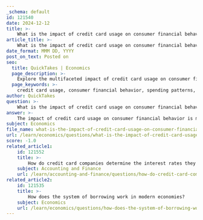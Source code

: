 ```yaml
---
_schema: default
id: 121540
date: 2024-12-12
title: >-
    What is the impact of credit card usage on consumer financial behavior?
article_title: >-
    What is the impact of credit card usage on consumer financial behavior?
date_format: MMM DD, YYYY
post_on_text: Posted on
seo:
  title: QuickTakes | Economics
  page_description: >-
    Explore the multifaceted impact of credit card usage on consumer financial behavior, including its influence on spending patterns, debt accumulation, and financial management.
  page_keywords: >-
    credit card usage, consumer financial behavior, spending patterns, debt accumulation, financial management, psychological effect, overspending, high interest rates, financial literacy, budgeting, influence on spending habits, economic uncertainty, creditworthiness
author: QuickTakes
question: >-
    What is the impact of credit card usage on consumer financial behavior?
answer: >-
    The impact of credit card usage on consumer financial behavior is multifaceted, influencing spending patterns, debt accumulation, and overall financial management. Here are some key points to consider:\n\n1. **Ease of Spending**: Credit cards allow consumers to separate the pleasure of purchasing from the immediate pain of payment. This psychological effect can lead to increased spending, as consumers may feel less constrained when using credit compared to cash. Research indicates that this ease of spending can contribute to overspending and subsequent debt accumulation.\n\n2. **Debt Accumulation**: While credit cards provide convenience and potential rewards, they can also encourage consumers to take on debt. The satisfaction derived from purchasing with credit can lead to a cycle of borrowing, where consumers may struggle to pay off their balances in full. This is particularly concerning given the high interest rates charged by credit card companies, which can exceed 20% in some cases. Such rates can significantly impact a consumer's financial health, making it difficult to pay off existing balances.\n\n3. **Financial Behavior and Management**: The growing economic uncertainty has heightened awareness among consumers regarding the importance of financial preparedness. Studies have shown that consumers with better financial knowledge tend to manage their credit card usage more effectively, setting budgets and limiting their use to essential purchases. This proactive approach can help mitigate the risks associated with credit card debt.\n\n4. **Influence on Spending Habits**: Credit card usage has been shown to influence spending habits, particularly among younger consumers and college students. Factors such as access to credit, financial education, and social influences can shape how individuals approach credit card debt and spending. For instance, college students may be more susceptible to overspending due to a lack of financial literacy and the allure of easy credit.\n\n5. **Interest Rate Variability**: Credit card interest rates can vary significantly based on a consumer's creditworthiness. Those with excellent credit may receive lower rates, while others may face much higher charges. This variability can affect how consumers manage their credit card debt, as higher rates can lead to increased financial strain.\n\nIn summary, credit card usage significantly impacts consumer financial behavior by facilitating easier spending, potentially leading to debt accumulation, and influencing financial management practices. Consumers are encouraged to be mindful of their credit card usage, set budgets, and strive to pay off balances in full to avoid the pitfalls of high-interest debt.
subject: Economics
file_name: what-is-the-impact-of-credit-card-usage-on-consumer-financial-behavior.md
url: /learn/economics/questions/what-is-the-impact-of-credit-card-usage-on-consumer-financial-behavior
score: -1.0
related_article1:
    id: 121552
    title: >-
        How do credit card companies determine the interest rates they charge?
    subject: Accounting and Finance
    url: /learn/accounting-and-finance/questions/how-do-credit-card-companies-determine-the-interest-rates-they-charge
related_article2:
    id: 121535
    title: >-
        How does the system of borrowing work in modern economies?
    subject: Economics
    url: /learn/economics/questions/how-does-the-system-of-borrowing-work-in-modern-economies
---
```


&nbsp;